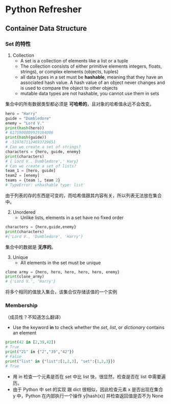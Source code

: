 # Python Refresher

## Container Data Structure

### Set 的特性

1. Collection
	- A set is a collection of elements like a list or a tuple
	- The collection consists of either primitive elements integers, floats, strings), or complex elements (objects, tuples)
	- all data types in a set must be **hashable**, meaning that they have an associated hash value. A hash value of an object never changes and is used to compare the object to other objects
	- mutable data types are not hashable, you cannot use them in sets

集合中的所有数据类型都必须是 **可哈希的**，且对象的哈希值永远不会改变。

```python
hero = "Harry"
guide = "Dumbledore"
enemy = "Lord V."
print(hash(hero))
# 6175908009919104006
print(hash(guide))
# -5197671124693729851
# Can we create a set of strings?
characters = {hero, guide, enemy}
print(characters)
# { Lord V., Dumbledore',' Hary}
# Can we create a set of lists?
team_1 = [hero, guide]
team2 = [enemy]
teams = {team 1, team 2}
# TypeError: unhashable type: list'
```

由于列表的存的东西是可变的，而哈希值跟其内容有关，所以列表无法放在集合中。

2. Unordered
	- Unlike lists, elements in a set have no fixed order

```python
characters = {hero,guide,enemy}
print(characters)
#{'Lord V., 'Dumbledore', 'Harry'}
```

集合中的数据是 **无序的**。

3. Unique
	- All elements in the set must be unique

```python
clone army = {hero, hero, hero, hero, hero, enemy}
print(clone_army)
# {'Lord V.', 'Harry'}
```

将多个相同的值放入集合，该集合仅存储该值的一个实例

### Membership

（成员性？不知道怎么翻译）

- Use the keyword **in** to check whether the *set*, *list*, or *dictionary* contains an element

```python
print(42 in [2,39,42])
# True
print("21" in {"2","39","42"})
# False
print("list" in {"list":[1,2,3], "set":{1,2,3}})
# True
```

- 用 in 检查一个元素是否在 set 中比 list 快，很显然，检查是否在 list 中需要遍历。
- 由于 Python 中 set 的实现 跟 dict 很相似，因此检查元素 x 是否出现在集合 y 中，Python 在内部执行一个操作 y[hash(x)] 并检查返回值是否不为 None
